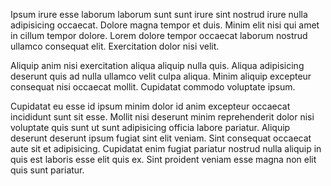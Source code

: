 Ipsum irure esse laborum laborum sunt sunt irure sint nostrud irure nulla adipisicing occaecat. Dolore magna tempor et duis. Minim elit nisi qui amet in cillum tempor dolore. Lorem dolore tempor occaecat laborum nostrud ullamco consequat elit. Exercitation dolor nisi velit.

Aliquip anim nisi exercitation aliqua aliquip nulla quis. Aliqua adipisicing deserunt quis ad nulla ullamco velit culpa aliqua. Minim aliquip excepteur consequat nisi occaecat mollit. Cupidatat commodo voluptate ipsum.

Cupidatat eu esse id ipsum minim dolor id anim excepteur occaecat incididunt sunt sit esse. Mollit nisi deserunt minim reprehenderit dolor nisi voluptate quis sunt ut sunt adipisicing officia labore pariatur. Aliquip deserunt deserunt ipsum fugiat sint elit veniam. Sint consequat occaecat aute sit et adipisicing. Cupidatat enim fugiat pariatur nostrud nulla aliquip in quis est laboris esse elit quis ex. Sint proident veniam esse magna non elit quis sunt pariatur.